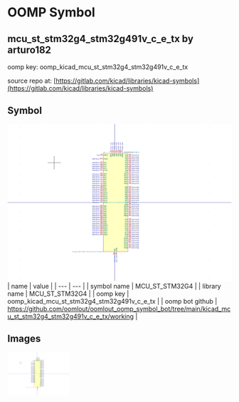 # OOMP Symbol  
## mcu_st_stm32g4_stm32g491v_c_e_tx  by arturo182  
  
oomp key: oomp_kicad_mcu_st_stm32g4_stm32g491v_c_e_tx  
  
source repo at: [https://gitlab.com/kicad/libraries/kicad-symbols](https://gitlab.com/kicad/libraries/kicad-symbols)  
## Symbol  
  
[![working.png](working_600.png)](working.png)  
| name | value | 
| --- | --- | 
| symbol name | MCU_ST_STM32G4 | 
| library name | MCU_ST_STM32G4 | 
| oomp key | oomp_kicad_mcu_st_stm32g4_stm32g491v_c_e_tx | 
| oomp bot github | https://github.com/oomlout/oomlout_oomp_symbol_bot/tree/main/kicad_mcu_st_stm32g4_stm32g491v_c_e_tx/working | 
## Images  
  
[![working.png](working_140.png)](working.png)  
